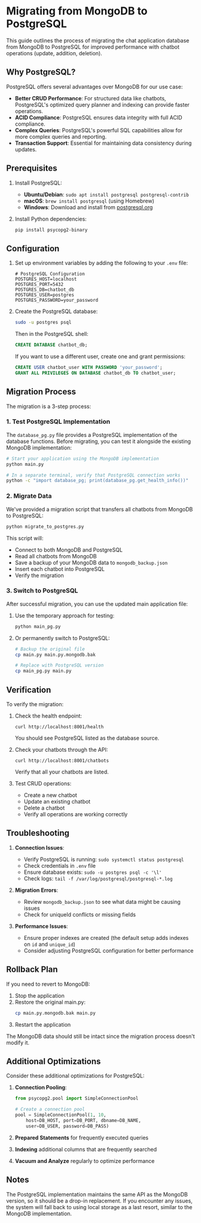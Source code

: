# Migrating from MongoDB to PostgreSQL

This guide outlines the process of migrating the chat application database from MongoDB to PostgreSQL for improved performance with chatbot operations (update, addition, deletion).

## Why PostgreSQL?

PostgreSQL offers several advantages over MongoDB for our use case:

- **Better CRUD Performance**: For structured data like chatbots, PostgreSQL's optimized query planner and indexing can provide faster operations.
- **ACID Compliance**: PostgreSQL ensures data integrity with full ACID compliance.
- **Complex Queries**: PostgreSQL's powerful SQL capabilities allow for more complex queries and reporting.
- **Transaction Support**: Essential for maintaining data consistency during updates.

## Prerequisites

1. Install PostgreSQL:
   - **Ubuntu/Debian**: `sudo apt install postgresql postgresql-contrib`
   - **macOS**: `brew install postgresql` (using Homebrew)
   - **Windows**: Download and install from [postgresql.org](https://www.postgresql.org/download/windows/)

2. Install Python dependencies:
   ```bash
   pip install psycopg2-binary
   ```

## Configuration

1. Set up environment variables by adding the following to your `.env` file:

   ```
   # PostgreSQL Configuration
   POSTGRES_HOST=localhost
   POSTGRES_PORT=5432
   POSTGRES_DB=chatbot_db
   POSTGRES_USER=postgres
   POSTGRES_PASSWORD=your_password
   ```

2. Create the PostgreSQL database:

   ```bash
   sudo -u postgres psql
   ```

   Then in the PostgreSQL shell:

   ```sql
   CREATE DATABASE chatbot_db;
   ```

   If you want to use a different user, create one and grant permissions:

   ```sql
   CREATE USER chatbot_user WITH PASSWORD 'your_password';
   GRANT ALL PRIVILEGES ON DATABASE chatbot_db TO chatbot_user;
   ```

## Migration Process

The migration is a 3-step process:

### 1. Test PostgreSQL Implementation

The `database_pg.py` file provides a PostgreSQL implementation of the database functions. Before migrating, you can test it alongside the existing MongoDB implementation:

```bash
# Start your application using the MongoDB implementation
python main.py

# In a separate terminal, verify that PostgreSQL connection works
python -c "import database_pg; print(database_pg.get_health_info())"
```

### 2. Migrate Data

We've provided a migration script that transfers all chatbots from MongoDB to PostgreSQL:

```bash
python migrate_to_postgres.py
```

This script will:
- Connect to both MongoDB and PostgreSQL
- Read all chatbots from MongoDB
- Save a backup of your MongoDB data to `mongodb_backup.json`
- Insert each chatbot into PostgreSQL
- Verify the migration

### 3. Switch to PostgreSQL

After successful migration, you can use the updated main application file:

1. Use the temporary approach for testing:
   ```bash
   python main_pg.py
   ```

2. Or permanently switch to PostgreSQL:
   ```bash
   # Backup the original file
   cp main.py main.py.mongodb.bak
   
   # Replace with PostgreSQL version
   cp main_pg.py main.py
   ```

## Verification

To verify the migration:

1. Check the health endpoint:
   ```
   curl http://localhost:8001/health
   ```

   You should see PostgreSQL listed as the database source.

2. Check your chatbots through the API:
   ```
   curl http://localhost:8001/chatbots
   ```

   Verify that all your chatbots are listed.

3. Test CRUD operations:
   - Create a new chatbot
   - Update an existing chatbot
   - Delete a chatbot
   - Verify all operations are working correctly

## Troubleshooting

1. **Connection Issues**:
   - Verify PostgreSQL is running: `sudo systemctl status postgresql`
   - Check credentials in `.env` file
   - Ensure database exists: `sudo -u postgres psql -c '\l'`
   - Check logs: `tail -f /var/log/postgresql/postgresql-*.log`

2. **Migration Errors**:
   - Review `mongodb_backup.json` to see what data might be causing issues
   - Check for uniqueId conflicts or missing fields

3. **Performance Issues**:
   - Ensure proper indexes are created (the default setup adds indexes on `id` and `unique_id`)
   - Consider adjusting PostgreSQL configuration for better performance

## Rollback Plan

If you need to revert to MongoDB:

1. Stop the application
2. Restore the original main.py:
   ```bash
   cp main.py.mongodb.bak main.py
   ```
3. Restart the application

The MongoDB data should still be intact since the migration process doesn't modify it.

## Additional Optimizations

Consider these additional optimizations for PostgreSQL:

1. **Connection Pooling**:
   ```python
   from psycopg2.pool import SimpleConnectionPool
   
   # Create a connection pool
   pool = SimpleConnectionPool(1, 10, 
       host=DB_HOST, port=DB_PORT, dbname=DB_NAME, 
       user=DB_USER, password=DB_PASS)
   ```

2. **Prepared Statements** for frequently executed queries
3. **Indexing** additional columns that are frequently searched
4. **Vacuum and Analyze** regularly to optimize performance

## Notes

The PostgreSQL implementation maintains the same API as the MongoDB version, so it should be a drop-in replacement. If you encounter any issues, the system will fall back to using local storage as a last resort, similar to the MongoDB implementation. 